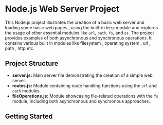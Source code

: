 # Node.js Web Server Project

This Node.js project illustrates the creation of a basic web server and loading some basic web pages , 
using the built-in `http` module and explores the usage of other essential modules like `url`, `path`, `fs`, and `os`. The project provides examples of both asynchronous and synchronous operations.
It contains various built in modules like filesystem , operating system , url , path , http etc.
## Project Structure

- **server.js:** Main server file demonstrating the creation of a simple web server.
- **routes.js:** Module containing route handling functions using the `url` and `path` modules.
- **fileOperations.js:** Module showcasing file-related operations with the `fs` module, including both asynchronous and synchronous approaches.

## Getting Started


